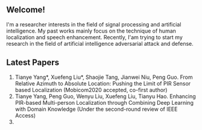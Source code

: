 ## Welcome!

I'm a researcher interests in the field of signal processing and artificial intelligence. My past works mainly focus on the technique of human localization and speech enhancement. Recently, I'am trying to start my research in the field of artificial intelligence adversarial attack and defense.

## Latest Papers 
1. Tianye Yang*, Xuefeng Liu*, Shaojie Tang, Jianwei Niu, Peng Guo. From Relative Azimuth to Absolute Location: Pushing the Limit of PIR Sensor based Localization (Mobicom2020 accepted, co-first author) 
2. Tianye Yang, Peng Guo, Wenyu Liu, Xuefeng Liu, Tianyu Hao. Enhancing PIR-based Multi-person Localization through Combining Deep Learning with Domain Knowledge (Under the second-round review of IEEE Access)
3. 
